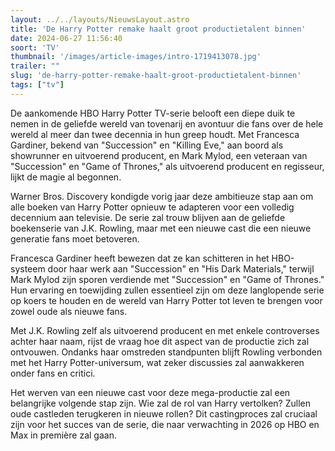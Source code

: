 ```yaml
---
layout: ../../layouts/NieuwsLayout.astro
title: 'De Harry Potter remake haalt groot productietalent binnen'
date: 2024-06-27 11:56:40
soort: 'TV'
thumbnail: '/images/article-images/intro-1719413078.jpg'
trailer: ""
slug: 'de-harry-potter-remake-haalt-groot-productietalent-binnen'
tags: ["tv"]
---
```


De aankomende HBO Harry Potter TV-serie belooft een diepe duik te nemen in de geliefde wereld van tovenarij en avontuur die fans over de hele wereld al meer dan twee decennia in hun greep houdt. Met Francesca Gardiner, bekend van "Succession" en "Killing Eve," aan boord als showrunner en uitvoerend producent, en Mark Mylod, een veteraan van "Succession" en "Game of Thrones," als uitvoerend producent en regisseur, lijkt de magie al begonnen.

Warner Bros. Discovery kondigde vorig jaar deze ambitieuze stap aan om alle boeken van Harry Potter opnieuw te adapteren voor een volledig decennium aan televisie. De serie zal trouw blijven aan de geliefde boekenserie van J.K. Rowling, maar met een nieuwe cast die een nieuwe generatie fans moet betoveren. 

Francesca Gardiner heeft bewezen dat ze kan schitteren in het HBO-systeem door haar werk aan "Succession" en "His Dark Materials," terwijl Mark Mylod zijn sporen verdiende met "Succession" en "Game of Thrones." Hun ervaring en toewijding zullen essentieel zijn om deze langlopende serie op koers te houden en de wereld van Harry Potter tot leven te brengen voor zowel oude als nieuwe fans.

Met J.K. Rowling zelf als uitvoerend producent en met enkele controverses achter haar naam, rijst de vraag hoe dit aspect van de productie zich zal ontvouwen. Ondanks haar omstreden standpunten blijft Rowling verbonden met het Harry Potter-universum, wat zeker discussies zal aanwakkeren onder fans en critici.

Het werven van een nieuwe cast voor deze mega-productie zal een belangrijke volgende stap zijn. Wie zal de rol van Harry vertolken? Zullen oude castleden terugkeren in nieuwe rollen? Dit castingproces zal cruciaal zijn voor het succes van de serie, die naar verwachting in 2026 op HBO en Max in première zal gaan.
